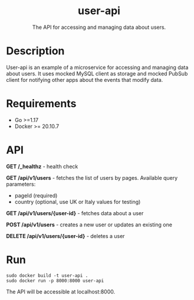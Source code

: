 <div align="center">
    <h1>user-api</h1>
    <p>The API for accessing and managing data about users.</p>
</div>

# Description
User-api is an example of a microservice for accessing and managing data about users.
It uses mocked MySQL client as storage and mocked PubSub client for notifying other apps
about the events that modify data.

# Requirements
* Go >=1.17
* Docker >= 20.10.7

# API
**GET /_healthz** - health check

**GET /api/v1/users** - fetches the list of users by pages. Available query parameters:
* pageId (required)
* country (optional, use UK or Italy values for testing)

**GET /api/v1/users/{user-id}** - fetches data about a user

**POST /api/v1/users** - creates a new user or updates an existing one

**DELETE /api/v1/users/{user-id}** - deletes a user

# Run
```
sudo docker build -t user-api .
sudo docker run -p 8000:8000 user-api
```

The API will be accessible at localhost:8000.

